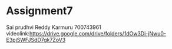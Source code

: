 # Assignment7
Sai prudhvi Reddy Karmuru
700743961
videolink:https://drive.google.com/drive/folders/1dOw3Di-jNwu0-E3pjSWFJSdD7gk7ZoV3
